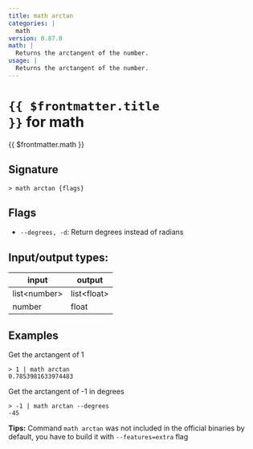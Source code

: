 ```yaml
---
title: math arctan
categories: |
  math
version: 0.87.0
math: |
  Returns the arctangent of the number.
usage: |
  Returns the arctangent of the number.
---
```

<!-- This file is automatically generated. Please edit the command in https://github.com/nushell/nushell instead. -->

# <code>{{ $frontmatter.title }}</code> for math

<div class='command-title'>{{ $frontmatter.math }}</div>

## Signature

```> math arctan {flags} ```

## Flags

 -  `--degrees, -d`: Return degrees instead of radians


## Input/output types:

| input        | output      |
| ------------ | ----------- |
| list\<number\> | list\<float\> |
| number       | float       |
## Examples

Get the arctangent of 1
```nu
> 1 | math arctan
0.7853981633974483
```

Get the arctangent of -1 in degrees
```nu
> -1 | math arctan --degrees
-45
```


**Tips:** Command `math arctan` was not included in the official binaries by default, you have to build it with `--features=extra` flag